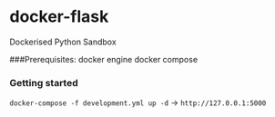 # docker-flask
Dockerised Python Sandbox

###Prerequisites:
    docker engine
    docker compose


### Getting started

`docker-compose -f development.yml up -d` -> `http://127.0.0.1:5000`
